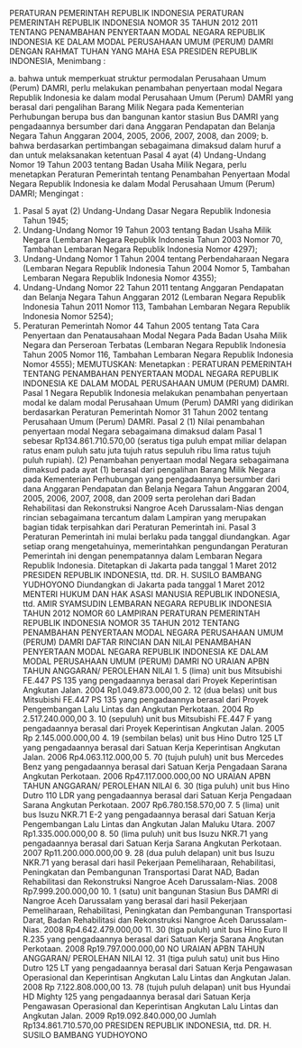  PERATURAN PEMERINTAH REPUBLIK INDONESIA PERATURAN PEMERINTAH REPUBLIK INDONESIA NOMOR 35 TAHUN 2012 2011 TENTANG PENAMBAHAN PENYERTAAN MODAL NEGARA REPUBLIK INDONESIA KE DALAM MODAL PERUSAHAAN UMUM (PERUM) DAMRI
DENGAN RAHMAT TUHAN YANG MAHA ESA PRESIDEN REPUBLIK INDONESIA,
Menimbang :

a. bahwa untuk memperkuat struktur permodalan Perusahaan Umum (Perum) DAMRI, perlu melakukan penambahan penyertaan modal Negara Republik Indonesia ke dalam modal Perusahaan Umum (Perum) DAMRI yang berasal dari pengalihan Barang Milik Negara pada Kementerian Perhubungan berupa bus dan bangunan kantor stasiun Bus DAMRI yang pengadaannya bersumber dari dana Anggaran Pendapatan dan Belanja Negara Tahun Anggaran 2004, 2005, 2006, 2007, 2008, dan 2009;
b. bahwa berdasarkan pertimbangan sebagaimana dimaksud dalam huruf a dan untuk melaksanakan ketentuan Pasal 4 ayat (4) Undang-Undang Nomor 19 Tahun 2003 tentang Badan Usaha Milik Negara, perlu menetapkan Peraturan Pemerintah tentang Penambahan Penyertaan Modal Negara Republik Indonesia ke dalam Modal Perusahaan Umum (Perum) DAMRI;
Mengingat :

1. Pasal 5 ayat (2) Undang-Undang Dasar Negara Republik Indonesia Tahun 1945;
2. Undang-Undang Nomor 19 Tahun 2003 tentang Badan Usaha Milik Negara (Lembaran Negara Republik Indonesia Tahun 2003 Nomor 70, Tambahan Lembaran Negara Republik Indonesia Nomor 4297);
3. Undang-Undang Nomor 1 Tahun 2004 tentang Perbendaharaan Negara (Lembaran Negara Republik Indonesia Tahun 2004 Nomor 5, Tambahan Lembaran Negara Republik Indonesia Nomor 4355);
4. Undang-Undang Nomor 22 Tahun 2011 tentang Anggaran Pendapatan dan Belanja Negara Tahun Anggaran 2012 (Lembaran Negara Republik Indonesia Tahun 2011 Nomor 113, Tambahan Lembaran Negara Republik Indonesia Nomor 5254);
5. Peraturan Pemerintah Nomor 44 Tahun 2005 tentang Tata Cara Penyertaan dan Penatausahaan Modal Negara Pada Badan Usaha Milik Negara dan Perseroan Terbatas (Lembaran Negara Republik Indonesia Tahun 2005 Nomor 116, Tambahan Lembaran Negara Republik Indonesia Nomor 4555);
MEMUTUSKAN:
 Menetapkan : PERATURAN PEMERINTAH TENTANG PENAMBAHAN PENYERTAAN MODAL NEGARA REPUBLIK INDONESIA KE DALAM MODAL PERUSAHAAN UMUM (PERUM) DAMRI.
Pasal 1
Negara Republik Indonesia melakukan penambahan penyertaan modal ke dalam modal Perusahaan Umum (Perum) DAMRI yang didirikan berdasarkan Peraturan Pemerintah Nomor 31 Tahun 2002 tentang Perusahaan Umum (Perum) DAMRI.
Pasal 2
(1) Nilai penambahan penyertaan modal Negara sebagaimana dimaksud dalam Pasal 1 sebesar Rp134.861.710.570,00 (seratus tiga puluh empat miliar delapan ratus enam puluh satu juta tujuh ratus sepuluh ribu lima ratus tujuh puluh rupiah).
(2) Penambahan penyertaan modal Negara sebagaimana dimaksud pada ayat (1) berasal dari pengalihan Barang Milik Negara pada Kementerian Perhubungan yang pengadaannya bersumber dari dana Anggaran Pendapatan dan Belanja Negara Tahun Anggaran 2004, 2005, 2006, 2007, 2008, dan 2009 serta perolehan dari Badan Rehabilitasi dan Rekonstruksi Nangroe Aceh Darussalam-Nias dengan rincian sebagaimana tercantum dalam Lampiran yang merupakan bagian tidak terpisahkan dari Peraturan Pemerintah ini.
Pasal 3
Peraturan Pemerintah ini mulai berlaku pada tanggal diundangkan.
Agar setiap orang mengetahuinya, memerintahkan pengundangan Peraturan Pemerintah ini dengan penempatannya dalam Lembaran Negara Republik Indonesia. Ditetapkan di Jakarta pada tanggal 1 Maret 2012 PRESIDEN REPUBLIK INDONESIA, ttd. DR. H. SUSILO BAMBANG YUDHOYONO Diundangkan di Jakarta pada tanggal 1 Maret 2012 MENTERI HUKUM DAN HAK ASASI MANUSIA REPUBLIK INDONESIA, ttd. AMIR SYAMSUDIN LEMBARAN NEGARA REPUBLIK INDONESIA TAHUN 2012 NOMOR 60 LAMPIRAN PERATURAN PEMERINTAH REPUBLIK INDONESIA NOMOR 35 TAHUN 2012 TENTANG PENAMBAHAN PENYERTAAN MODAL NEGARA PERUSAHAAN UMUM (PERUM) DAMRI DAFTAR RINCIAN DAN NILAI PENAMBAHAN PENYERTAAN MODAL NEGARA REPUBLIK INDONESIA KE DALAM MODAL PERUSAHAAN UMUM (PERUM) DAMRI NO URAIAN APBN TAHUN ANGGARAN/ PEROLEHAN NILAI 1. 5 (lima) unit bus Mitsubishi FE.447 PS 135 yang pengadaannya berasal dari Proyek Keperintisan Angkutan Jalan. 2004 Rp1.049.873.000,00 2. 12 (dua belas) unit bus Mitsubishi FE.447 PS 135 yang pengadaannya berasal dari Proyek Pengembangan Lalu Lintas dan Angkutan Perkotaan. 2004 Rp 2.517.240.000,00 3. 10 (sepuluh) unit bus Mitsubishi FE.447 F yang pengadaannya berasal dari Proyek Keperintisan Angkutan Jalan. 2005 Rp 2.145.000.000,00 4. 19 (sembilan belas) unit bus Hino Dutro 125 LT yang pengadaannya berasal dari Satuan Kerja Keperintisan Angkutan Jalan. 2006 Rp4.063.112.000,00 5. 70 (tujuh puluh) unit bus Mercedes Benz yang pengadaannya berasal dari Satuan Kerja Pengadaan Sarana Angkutan Perkotaan. 2006 Rp47.117.000.000,00 NO URAIAN APBN TAHUN ANGGARAN/ PEROLEHAN NILAI 6. 30 (tiga puluh) unit bus Hino Dutro 110 LDR yang pengadaannya berasal dari Satuan Kerja Pengadaan Sarana Angkutan Perkotaan. 2007 Rp6.780.158.570,00 7. 5 (lima) unit bus Isuzu NKR.71 E-2 yang pengadaannya berasal dari Satuan Kerja Pengembangan Lalu Lintas dan Angkutan Jalan Maluku Utara. 2007 Rp1.335.000.000,00 8. 50 (lima puluh) unit bus Isuzu NKR.71 yang pengadaannya berasal dari Satuan Kerja Sarana Angkutan Perkotaan. 2007 Rp11.200.000.000,00 9. 28 (dua puluh delapan) unit bus Isuzu NKR.71 yang berasal dari hasil Pekerjaan Pemeliharaan, Rehabilitasi, Peningkatan dan Pembangunan Transportasi Darat NAD, Badan Rehabilitasi dan Rekonstruksi Nangroe Aceh Darussalam-Nias. 2008 Rp7.999.200.000,00 10. 1 (satu) unit bangunan Stasiun Bus DAMRI di Nangroe Aceh Darussalam yang berasal dari hasil Pekerjaan Pemeliharaan, Rehabilitasi, Peningkatan dan Pembangunan Transportasi Darat, Badan Rehabilitasi dan Rekonstruksi Nangroe Aceh Darussalam-Nias. 2008 Rp4.642.479.000,00 11. 30 (tiga puluh) unit bus Hino Euro II R.235 yang pengadaannya berasal dari Satuan Kerja Sarana Angkutan Perkotaan. 2008 Rp19.797.000.000,00 NO URAIAN APBN TAHUN ANGGARAN/ PEROLEHAN NILAI 12. 31 (tiga puluh satu) unit bus Hino Dutro 125 LT yang pengadaannya berasal dari Satuan Kerja Pengawasan Operasional dan Keperintisan Angkutan Lalu Lintas dan Angkutan Jalan. 2008 Rp 7.122.808.000,00 13. 78 (tujuh puluh delapan) unit bus Hyundai HD Mighty 125 yang pengadaannya berasal dari Satuan Kerja Pengawasan Operasional dan Keperintisan Angkutan Lalu Lintas dan Angkutan Jalan. 2009 Rp19.092.840.000,00 Jumlah Rp134.861.710.570,00 PRESIDEN REPUBLIK INDONESIA, ttd. DR. H. SUSILO BAMBANG YUDHOYONO